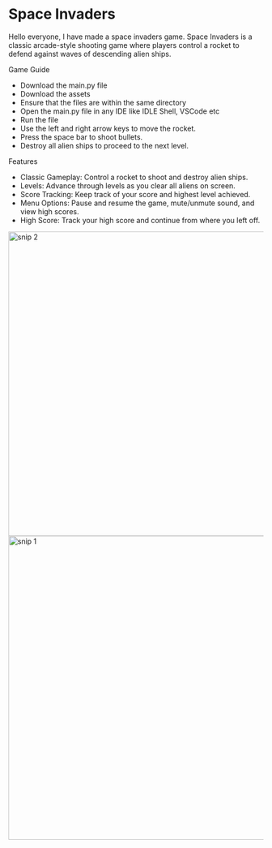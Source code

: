# Space Invaders
Hello everyone, I have made a space invaders game. Space Invaders is a classic arcade-style shooting game where players control a rocket to defend against waves of descending alien ships.

Game Guide
- Download the main.py file
- Download the assets
- Ensure that the files are within the same directory
- Open the main.py file in any IDE like IDLE Shell, VSCode etc
- Run the file
- Use the left and right arrow keys to move the rocket.
- Press the space bar to shoot bullets.
- Destroy all alien ships to proceed to the next level.

Features
- Classic Gameplay: Control a rocket to shoot and destroy alien ships.
- Levels: Advance through levels as you clear all aliens on screen.
- Score Tracking: Keep track of your score and highest level achieved.
- Menu Options: Pause and resume the game, mute/unmute sound, and view high scores.
- High Score: Track your high score and continue from where you left off.

<img width="600" alt="snip 2" src="https://github.com/user-attachments/assets/b0347396-5919-4be4-bf25-e6ff11357dfa">
<img width="599" alt="snip 1" src="https://github.com/user-attachments/assets/ac905935-18be-4416-b284-f01ef941f23d">

